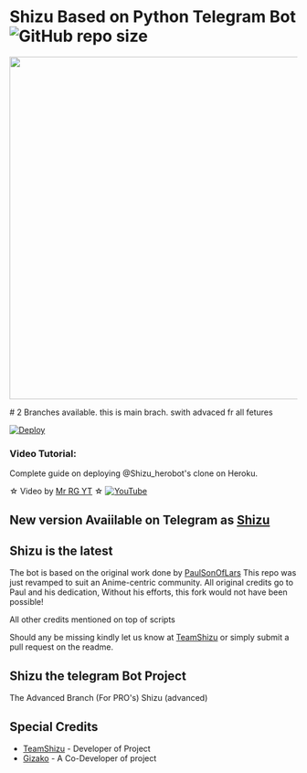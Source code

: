 # Shizu Based on Python Telegram Bot ![GitHub repo size](https://img.shields.io/github/repo-size/TeamShizu/Shizu?label=Repo%20Size)
<p align="leaft">
  <img src="https://telegra.ph/file/8a16bdd88fecbcfc0d6ae.jpg" width='600"'>
</p>
# 2 Branches available. this is main brach. swith advaced fr all fetures

[![Deploy](https://www.herokucdn.com/deploy/button.svg)](https://heroku.com/deploy?template=https://github.com/TeamShizu/Shizu.git)


### Video Tutorial:
Complete guide on deploying @Shizu_herobot's clone on Heroku.



☆ Video by [Mr RG YT](https://youtube.com/cMrRGYT) ☆
[![YouTube](https://img.shields.io/badge/YouTube-Video%20Tutorial-red?logo=youtube)](https://www.youtube.com/watch?v=6LVb2gsi-S4)

## New version Avaiilable on Telegram as [Shizu](https://t.me/Shizu_herobot)
## Shizu is the latest




The bot is based on the original work done by [PaulSonOfLars](https://github.com/PaulSonOfLars)
This repo was just revamped to suit an Anime-centric community. All original credits go to Paul and his dedication, Without his efforts, this fork would not have been possible!

All other credits mentioned on top of scripts

Should any be missing kindly let us know at [TeamShizu](https://t.me/ShizuUpdates) or simply submit a pull request on the readme.

## Shizu the telegram Bot Project
The Advanced Branch (For PRO's)
Shizu (advanced)


## Special Credits
- [TeamShizu](https://github.com/TeamShizu) - Developer of Project
- [Gizako](https://github.com/Gizako) - A Co-Developer of project

